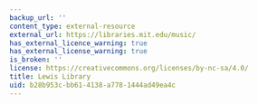 ```yaml
---
backup_url: ''
content_type: external-resource
external_url: https://libraries.mit.edu/music/
has_external_licence_warning: true
has_external_license_warning: true
is_broken: ''
license: https://creativecommons.org/licenses/by-nc-sa/4.0/
title: Lewis Library
uid: b28b953c-bb61-4138-a778-1444ad49ea4c
---
```


